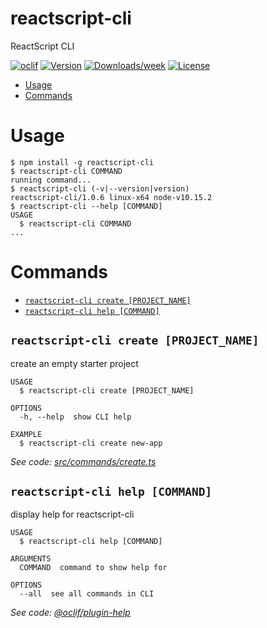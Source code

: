 reactscript-cli
===========

ReactScript CLI

[![oclif](https://img.shields.io/badge/cli-oclif-brightgreen.svg)](https://oclif.io)
[![Version](https://img.shields.io/npm/v/reactscript-cli.svg)](https://npmjs.org/package/reactscript-cli)
[![Downloads/week](https://img.shields.io/npm/dw/reactscript-cli.svg)](https://npmjs.org/package/reactscript-cli)
[![License](https://img.shields.io/npm/l/reactscript-cli.svg)](https://github.com/paranoiasystem/reactscript-cli/blob/master/package.json)

<!-- toc -->
* [Usage](#usage)
* [Commands](#commands)
<!-- tocstop -->
# Usage
<!-- usage -->
```sh-session
$ npm install -g reactscript-cli
$ reactscript-cli COMMAND
running command...
$ reactscript-cli (-v|--version|version)
reactscript-cli/1.0.6 linux-x64 node-v10.15.2
$ reactscript-cli --help [COMMAND]
USAGE
  $ reactscript-cli COMMAND
...
```
<!-- usagestop -->
# Commands
<!-- commands -->
* [`reactscript-cli create [PROJECT_NAME]`](#reactscript-cli-create-project_name)
* [`reactscript-cli help [COMMAND]`](#reactscript-cli-help-command)

## `reactscript-cli create [PROJECT_NAME]`

create an empty starter project

```
USAGE
  $ reactscript-cli create [PROJECT_NAME]

OPTIONS
  -h, --help  show CLI help

EXAMPLE
  $ reactscript-cli create new-app
```

_See code: [src/commands/create.ts](https://github.com/paranoiasystem/reactscript-cli/blob/v1.0.6/src/commands/create.ts)_

## `reactscript-cli help [COMMAND]`

display help for reactscript-cli

```
USAGE
  $ reactscript-cli help [COMMAND]

ARGUMENTS
  COMMAND  command to show help for

OPTIONS
  --all  see all commands in CLI
```

_See code: [@oclif/plugin-help](https://github.com/oclif/plugin-help/blob/v2.2.1/src/commands/help.ts)_
<!-- commandsstop -->
